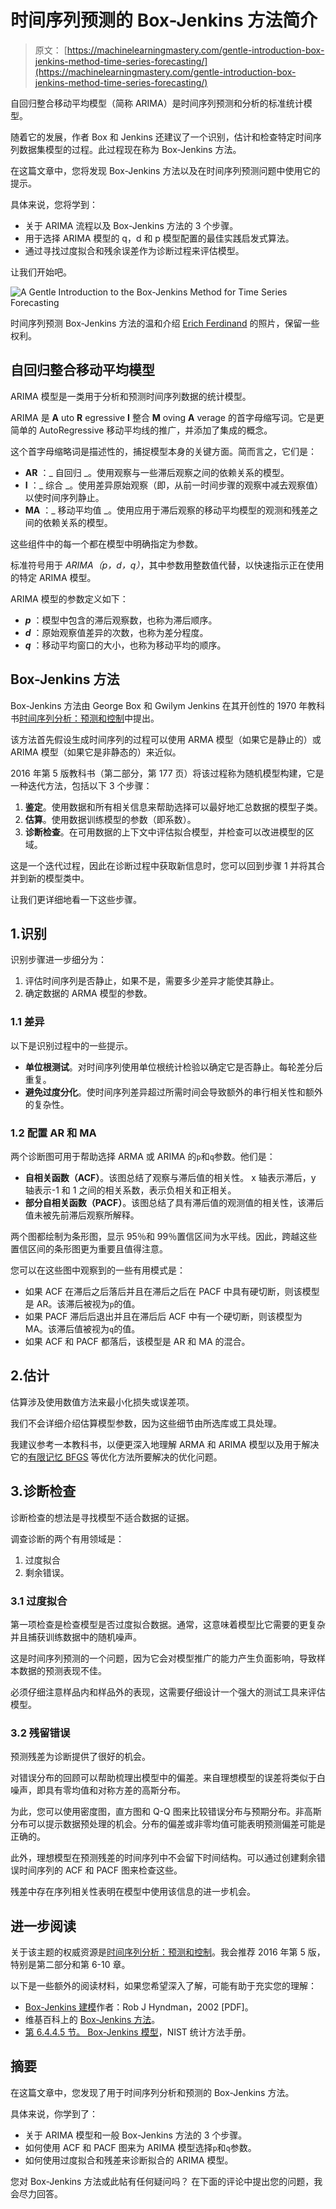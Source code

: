 # 时间序列预测的 Box-Jenkins 方法简介

> 原文： [https://machinelearningmastery.com/gentle-introduction-box-jenkins-method-time-series-forecasting/](https://machinelearningmastery.com/gentle-introduction-box-jenkins-method-time-series-forecasting/)

自回归整合移动平均模型（简称 ARIMA）是时间序列预测和分析的标准统计模型。

随着它的发展，作者 Box 和 Jenkins 还建议了一个识别，估计和检查特定时间序列数据集模型的过程。此过程现在称为 Box-Jenkins 方法。

在这篇文章中，您将发现 Box-Jenkins 方法以及在时间序列预测问题中使用它的提示。

具体来说，您将学到：

*   关于 ARIMA 流程以及 Box-Jenkins 方法的 3 个步骤。
*   用于选择 ARIMA 模型的 q，d 和 p 模型配置的最佳实践启发式算法。
*   通过寻找过度拟合和残余误差作为诊断过程来评估模型。

让我们开始吧。

![A Gentle Introduction to the Box-Jenkins Method for Time Series Forecasting](img/92be6beaf7c27b8a53a723b650aaf9ff.jpg)

时间序列预测 Box-Jenkins 方法的温和介绍
[Erich Ferdinand](https://www.flickr.com/photos/erix/6306715646/) 的照片，保留一些权利。

## 自回归整合移动平均模型

ARIMA 模型是一类用于分析和预测时间序列数据的统计模型。

ARIMA 是 **A** uto **R** egressive **I** 整合 **M** oving **A** verage 的首字母缩写词。它是更简单的 AutoRegressive 移动平均线的推广，并添加了集成的概念。

这个首字母缩略词是描述​​性的，捕捉模型本身的关键方面。简而言之，它们是：

*   **AR** ：_ 自回归 _。使用观察与一些滞后观察之间的依赖关系的模型。
*   **I** ：_ 综合 _。使用差异原始观察（即，从前一时间步骤的观察中减去观察值）以使时间序列静止。
*   **MA** ：_ 移动平均值 _。使用应用于滞后观察的移动平均模型的观测和残差之间的依赖关系的模型。

这些组件中的每一个都在模型中明确指定为参数。

标准符号用于 _ARIMA（p，d，q）_，其中参数用整数值代替，以快速指示正在使用的特定 ARIMA 模型。

ARIMA 模型的参数定义如下：

*   _**p**_ ：模型中包含的滞后观察数，也称为滞后顺序。
*   _**d**_ ：原始观察值差异的次数，也称为差分程度。
*   _**q**_ ：移动平均窗口的大小，也称为移动平均的顺序。

## Box-Jenkins 方法

Box-Jenkins 方法由 George Box 和 Gwilym Jenkins 在其开创性的 1970 年教科书[时间序列分析：预测和控制](http://www.amazon.com/dp/1118675029?tag=inspiredalgor-20)中提出。

该方法首先假设生成时间序列的过程可以使用 ARMA 模型（如果它是静止的）或 ARIMA 模型（如果它是非静态的）来近似。

2016 年第 5 版教科书（第二部分，第 177 页）将该过程称为随机模型构建，它是一种迭代方法，包括以下 3 个步骤：

1.  **鉴定**。使用数据和所有相关信息来帮助选择可以最好地汇总数据的模型子类。
2.  **估算**。使用数据训练模型的参数（即系数）。
3.  **诊断检查**。在可用数据的上下文中评估拟合模型，并检查可以改进模型的区域。

这是一个迭代过程，因此在诊断过程中获取新信息时，您可以回到步骤 1 并将其合并到新的模型类中。

让我们更详细地看一下这些步骤。

## 1.识别

识别步骤进一步细分为：

1.  评估时间序列是否静止，如果不是，需要多少差异才能使其静止。
2.  确定数据的 ARMA 模型的参数。

### 1.1 差异

以下是识别过程中的一些提示。

*   **单位根测试**。对时间序列使用单位根统计检验以确定它是否静止。每轮差分后重复。
*   **避免过度分化**。使时间序列差异超过所需时间会导致额外的串行相关性和额外的复杂性。

### 1.2 配置 AR 和 MA

两个诊断图可用于帮助选择 ARMA 或 ARIMA 的`p`和`q`参数。他们是：

*   **自相关函数（ACF）**。该图总结了观察与滞后值的相关性。 x 轴表示滞后，y 轴表示-1 和 1 之间的相关系数，表示负相关和正相关。
*   **部分自相关函数（PACF）**。该图总结了具有滞后值的观测值的相关性，该滞后值未被先前滞后观察所解释。

两个图都绘制为条形图，显示 95％和 99％置信区间为水平线。因此，跨越这些置信区间的条形图更为重要且值得注意。

您可以在这些图中观察到的一些有用模式是：

*   如果 ACF 在滞后之后落后并且在滞后之后在 PACF 中具有硬切断，则该模型是 AR。该滞后被视为`p`的值。
*   如果 PACF 滞后后退出并且在滞后后 ACF 中有一个硬切断，则该模型为 MA。该滞后值被视为`q`的值。
*   如果 ACF 和 PACF 都落后，该模型是 AR 和 MA 的混合。

## 2.估计

估算涉及使用数值方法来最小化损失或误差项。

我们不会详细介绍估算模型参数，因为这些细节由所选库或工具处理。

我建议参考一本教科书，以便更深入地理解 ARMA 和 ARIMA 模型以及用于解决它的[有限记忆 BFGS](https://en.wikipedia.org/wiki/Limited-memory_BFGS) 等优化方法所要解决的优化问题。

## 3.诊断检查

诊断检查的想法是寻找模型不适合数据的证据。

调查诊断的两个有用领域是：

1.  过度拟合
2.  剩余错误。

### 3.1 过度拟合

第一项检查是检查模型是否过度拟合数据。通常，这意味着模型比它需要的更复杂并且捕获训练数据中的随机噪声。

这是时间序列预测的一个问题，因为它会对模型推广的能力产生负面影响，导致样本数据的预测表现不佳。

必须仔细注意样品内和样品外的表现，这需要仔细设计一个强大的测试工具来评估模型。

### 3.2 残留错误

预测残差为诊断提供了很好的机会。

对错误分布的回顾可以帮助梳理出模型中的偏差。来自理想模型的误差将类似于白噪声，即具有零均值和对称方差的高斯分布。

为此，您可以使用密度图，直方图和 Q-Q 图来比较错误分布与预期分布。非高斯分布可以提示数据预处理的机会。分布的偏差或非零均值可能表明预测偏差可能是正确的。

此外，理想模型在预测残差的时间序列中不会留下时间结构。可以通过创建剩余错误时间序列的 ACF 和 PACF 图来检查这些。

残差中存在序列相关性表明在模型中使用该信息的进一步机会。

## 进一步阅读

关于该主题的权威资源是[时间序列分析：预测和控制](http://www.amazon.com/dp/1118675029?tag=inspiredalgor-20)。我会推荐 2016 年第 5 版，特别是第二部分和第 6-10 章。

以下是一些额外的阅读材料，如果您希望深入了解，可能有助于充实您的理解：

*   [Box-Jenkins 建模](http://robjhyndman.com/papers/BoxJenkins.pdf)作者：Rob J Hyndman，2002 [PDF]。
*   维基百科上的 [Box-Jenkins 方法](https://en.wikipedia.org/wiki/Box%E2%80%93Jenkins_method)。
*   [第 6.4.4.5 节。 Box-Jenkins 模型](http://www.itl.nist.gov/div898/handbook/pmc/section4/pmc445.htm)，NIST 统计方法手册。

## 摘要

在这篇文章中，您发现了用于时间序列分析和预测的 Box-Jenkins 方法。

具体来说，你学到了：

*   关于 ARIMA 模型和一般 Box-Jenkins 方法的 3 个步骤。
*   如何使用 ACF 和 PACF 图来为 ARIMA 模型选择`p`和`q`参数。
*   如何使用过度拟合和残差来诊断拟合的 ARIMA 模型。

您对 Box-Jenkins 方法或此帖有任何疑问吗？
在下面的评论中提出您的问题，我会尽力回答。